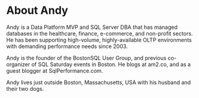 # About Andy 

Andy is a Data Platform MVP and SQL Server DBA that has managed databases in the healthcare, finance, e-commerce, and non-profit sectors. He has been supporting high-volume, highly-available OLTP environments with demanding performance needs since 2003.

Andy is the founder of the BostonSQL User Group, and previous co-organizer of SQL Saturday events in Boston. He blogs at am2.co, and as a guest blogger at SqlPerformance.com. 

Andy lives just outside Boston, Massachusetts, USA with his husband and their two dogs.
